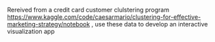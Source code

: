 Rereived from a credit card customer clulstering program https://www.kaggle.com/code/caesarmario/clustering-for-effective-marketing-strategy/notebook , use these data to develop an interactive visualization app
